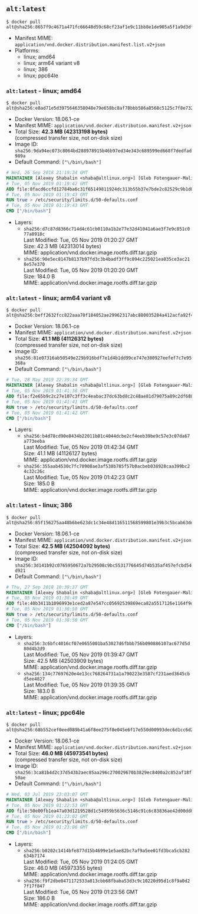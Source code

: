 ## `alt:latest`

```console
$ docker pull alt@sha256:8657f9c4671a471fc66648d59c68cf23af1e9c11bb8e1de905a5f1a9d3dfddb5
```

-	Manifest MIME: `application/vnd.docker.distribution.manifest.list.v2+json`
-	Platforms:
	-	linux; amd64
	-	linux; arm64 variant v8
	-	linux; 386
	-	linux; ppc64le

### `alt:latest` - linux; amd64

```console
$ docker pull alt@sha256:e8ad71e5d3975646358048e79e658bc8af78bbb586a8568c5125c7f8e73224c9
```

-	Docker Version: 18.06.1-ce
-	Manifest MIME: `application/vnd.docker.distribution.manifest.v2+json`
-	Total Size: **42.3 MB (42313198 bytes)**  
	(compressed transfer size, not on-disk size)
-	Image ID: `sha256:9da94ec073c8064bd288978915b46b97ed34e343c689599ed668f7dedfad989a`
-	Default Command: `["\/bin\/bash"]`

```dockerfile
# Wed, 26 Sep 2018 21:19:34 GMT
MAINTAINER [Alexey Shabalin <shaba@altlinux.org>] [Gleb Fotengauer-Malinovskiy <glebfm@altlinux.org>] [Mikhail Gordeev <obirvalger@altlinux.org]
# Tue, 05 Nov 2019 01:19:42 GMT
ADD file:8facd6ccfd12784ba6c31f65149811924dc313b55b37e7bde2c82529c9b1d088 in / 
# Tue, 05 Nov 2019 01:19:43 GMT
RUN true > /etc/security/limits.d/50-defaults.conf
# Tue, 05 Nov 2019 01:19:43 GMT
CMD ["/bin/bash"]
```

-	Layers:
	-	`sha256:d7c87d8366c714d4c61cb0110a1b2e77e32d41041a6ae3f7e9c851c077a8918c`  
		Last Modified: Tue, 05 Nov 2019 01:20:27 GMT  
		Size: 42.3 MB (42313014 bytes)  
		MIME: application/vnd.docker.image.rootfs.diff.tar.gzip
	-	`sha256:90e5ec8147b8137b97fd3c3b4badf3ff9c094c225021ea035ce3ac218e57e370`  
		Last Modified: Tue, 05 Nov 2019 01:20:20 GMT  
		Size: 184.0 B  
		MIME: application/vnd.docker.image.rootfs.diff.tar.gzip

### `alt:latest` - linux; arm64 variant v8

```console
$ docker pull alt@sha256:beff2632fcc822aaa70f184052ae29962317abc880035284a412acfa92f43a7b
```

-	Docker Version: 18.06.1-ce
-	Manifest MIME: `application/vnd.docker.distribution.manifest.v2+json`
-	Total Size: **41.1 MB (41126312 bytes)**  
	(compressed transfer size, not on-disk size)
-	Image ID: `sha256:81e07316ab50549e229b916bdf7e1d4b1dd99ce747e380927eefef7c7e95368a`
-	Default Command: `["\/bin\/bash"]`

```dockerfile
# Tue, 28 May 2019 22:39:34 GMT
MAINTAINER [Alexey Shabalin <shaba@altlinux.org>] [Gleb Fotengauer-Malinovskiy <glebfm@altlinux.org>] [Mikhail Gordeev <obirvalger@altlinux.org]
# Tue, 05 Nov 2019 01:41:38 GMT
ADD file:f2e65b9c2c27e107c3ff3c4eabac37dc63bd8c2c48ae81d79075a89c2df6889b in / 
# Tue, 05 Nov 2019 01:41:41 GMT
RUN true > /etc/security/limits.d/50-defaults.conf
# Tue, 05 Nov 2019 01:41:42 GMT
CMD ["/bin/bash"]
```

-	Layers:
	-	`sha256:b4d78cd90e8434b22011b01c4044dcbe2cf4eeb39be9c57e3c07da67a773eeba`  
		Last Modified: Tue, 05 Nov 2019 01:42:34 GMT  
		Size: 41.1 MB (41126127 bytes)  
		MIME: application/vnd.docker.image.rootfs.diff.tar.gzip
	-	`sha256:355aab4530c7fc70908ae3af538b785f57b0acbeb038928caa399bc24c32c26c`  
		Last Modified: Tue, 05 Nov 2019 01:42:23 GMT  
		Size: 185.0 B  
		MIME: application/vnd.docker.image.rootfs.diff.tar.gzip

### `alt:latest` - linux; 386

```console
$ docker pull alt@sha256:85f156275aa48b6be623dc1c34e48d116511568599801e39b3c5bcab63ddb0a6
```

-	Docker Version: 18.06.1-ce
-	Manifest MIME: `application/vnd.docker.distribution.manifest.v2+json`
-	Total Size: **42.5 MB (42504092 bytes)**  
	(compressed transfer size, not on-disk size)
-	Image ID: `sha256:3d141b92c0765950672a7b29508c9bc5531776645d74b535af457efcbd54d921`
-	Default Command: `["\/bin\/bash"]`

```dockerfile
# Thu, 27 Sep 2018 10:38:37 GMT
MAINTAINER [Alexey Shabalin <shaba@altlinux.org>] [Gleb Fotengauer-Malinovskiy <glebfm@altlinux.org>] [Mikhail Gordeev <obirvalger@altlinux.org]
# Tue, 05 Nov 2019 01:38:49 GMT
ADD file:40b3411b1096993e1ced2a87e547cc05692539869eca82a5517126e1164f9d40 in / 
# Tue, 05 Nov 2019 01:38:50 GMT
RUN true > /etc/security/limits.d/50-defaults.conf
# Tue, 05 Nov 2019 01:38:50 GMT
CMD ["/bin/bash"]
```

-	Layers:
	-	`sha256:3c6bfc4016cf07e0655001ba53027d6fbbb756b090886107ac677d5d80d4b2d9`  
		Last Modified: Tue, 05 Nov 2019 01:39:47 GMT  
		Size: 42.5 MB (42503909 bytes)  
		MIME: application/vnd.docker.image.rootfs.diff.tar.gzip
	-	`sha256:134c77697620e4e13cc768264731a1a790223e3587cf231aed3645cbd5ee4827`  
		Last Modified: Tue, 05 Nov 2019 01:39:35 GMT  
		Size: 183.0 B  
		MIME: application/vnd.docker.image.rootfs.diff.tar.gzip

### `alt:latest` - linux; ppc64le

```console
$ docker pull alt@sha256:68b552cef0eed089b41a6f8ee275f8e045e6f17e550d00993dec6d1cc6d2f07d
```

-	Docker Version: 18.06.1-ce
-	Manifest MIME: `application/vnd.docker.distribution.manifest.v2+json`
-	Total Size: **46.0 MB (45973541 bytes)**  
	(compressed transfer size, not on-disk size)
-	Image ID: `sha256:3ca81b4d2c37d543b2aec85aa296c270029670b3829ec8400a2c852af18f50ae`
-	Default Command: `["\/bin\/bash"]`

```dockerfile
# Wed, 03 Jul 2019 23:03:07 GMT
MAINTAINER [Alexey Shabalin <shaba@altlinux.org>] [Gleb Fotengauer-Malinovskiy <glebfm@altlinux.org>] [Mikhail Gordeev <obirvalger@altlinux.org]
# Tue, 05 Nov 2019 01:22:53 GMT
ADD file:50e00fb1ea47a03d1219528d1c54959b5636c5146c91c6c83836ae42d00dd878 in / 
# Tue, 05 Nov 2019 01:23:02 GMT
RUN true > /etc/security/limits.d/50-defaults.conf
# Tue, 05 Nov 2019 01:23:06 GMT
CMD ["/bin/bash"]
```

-	Layers:
	-	`sha256:b0202c1414bfe877d15b4699e1e5ae82bc7af9a5ee01fd3bca5cb282634b7174`  
		Last Modified: Tue, 05 Nov 2019 01:24:05 GMT  
		Size: 46.0 MB (45973355 bytes)  
		MIME: application/vnd.docker.image.rootfs.diff.tar.gzip
	-	`sha256:f9f2dbe8471172533a813cbb68fbaba53d3c9c10220d95d1c8f9a0d27f17f847`  
		Last Modified: Tue, 05 Nov 2019 01:23:56 GMT  
		Size: 186.0 B  
		MIME: application/vnd.docker.image.rootfs.diff.tar.gzip
